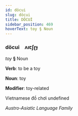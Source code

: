 ```yaml
---
id: döcui
slug: döcui
title: DÖCUİ
sidebar_position: 469
hoverText: toy § Noun
---
```


### döcui&emsp;<span kind="abugida">ʌıꞇʃɽɟ</span>

*toy* **§** Noun

**Verb**: to be a toy

**Noun**: toy

**Modifier**: toy-related

Vietnamese đồ chơi undefined

*Austro-Asiatic Language Family*